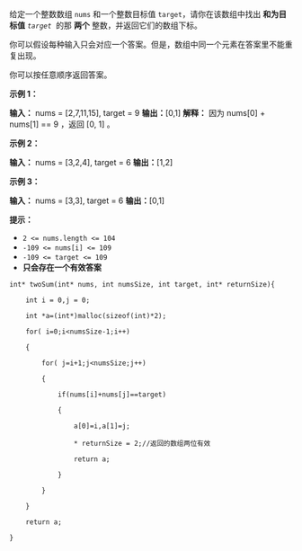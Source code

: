 给定一个整数数组 `nums` 和一个整数目标值 `target`，请你在该数组中找出 **和为目标值** _`target`_  的那 **两个** 整数，并返回它们的数组下标。

你可以假设每种输入只会对应一个答案。但是，数组中同一个元素在答案里不能重复出现。

你可以按任意顺序返回答案。

**示例 1：**

**输入：** nums = [2,7,11,15], target = 9
**输出：**[0,1]
**解释：** 因为 nums[0] + nums[1] == 9 ，返回 [0, 1] 。

**示例 2：**

**输入：** nums = [3,2,4], target = 6
**输出：**[1,2]

**示例 3：**

**输入：** nums = [3,3], target = 6
**输出：**[0,1]

**提示：**

- `2 <= nums.length <= 104`
- `-109 <= nums[i] <= 109`
- `-109 <= target <= 109`
- **只会存在一个有效答案**

```
int* twoSum(int* nums, int numsSize, int target, int* returnSize){

    int i = 0,j = 0;

    int *a=(int*)malloc(sizeof(int)*2);

    for( i=0;i<numsSize-1;i++)

    {

        for( j=i+1;j<numsSize;j++)

        {

            if(nums[i]+nums[j]==target)

            {

                a[0]=i,a[1]=j;

                * returnSize = 2;//返回的数组两位有效

                return a;

            }

        }

    }

    return a;

}
```